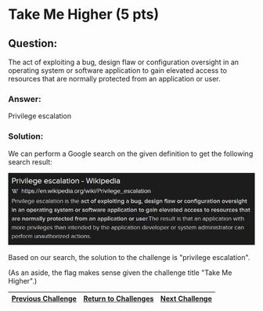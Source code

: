 # Take Me Higher (5 pts)

## Question:

The act of exploiting a bug, design flaw or configuration oversight in an operating system or software application to gain elevated access to resources that are normally protected from an application or user.

### Answer:

Privilege escalation

### Solution:

We can perform a Google search on the given definition to get the following search result:

[![search-screenshot.png](search-screenshot.png)](https://duckduckgo.com/?t=ffab&q=%22act+of+exploiting+a+bug%2C+design+flaw+or+configuration+oversight+in+an+operating+system+or+software+application+to+gain+elevated+access+to+resources+that+are+normally+protected+from+an+application+or+user%22&atb=v1-1&ia=web)

Based on our search, the solution to the challenge is "privilege escalation".

(As an aside, the flag makes sense given the challenge title "Take Me Higher".)

| [Previous Challenge](/Challenges/Analyze/1) | [Return to Challenges](/Challenges/../../../#modules) | [Next Challenge](/Challenges/Analyze/3) |
| :------- | :-----: | ------: |